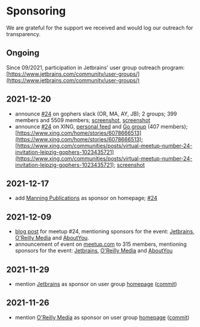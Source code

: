 # Sponsoring

We are grateful for the support we received and would log our outreach for
transparency.

## Ongoing

Since 09/2021, participation in Jetbrains' user group outreach program: [https://www.jetbrains.com/community/user-groups/](https://www.jetbrains.com/community/user-groups/)

## 2021-12-20

* announce [#24](https://golangleipzig.space/posts/meetup-24-invitation/) on
  gophers slack (OR, MA, AY, JB); 2 groups; 399 members and 5509 members;
[screenshot](https://raw.githubusercontent.com/golang-leipzig/golang-leipzig.github.io/source/static/images/Screenshot-from-2021-12-20-16-41-21.png),
[screenshot](https://raw.githubusercontent.com/golang-leipzig/golang-leipzig.github.io/source/static/images/Screenshot-from-2021-12-20-17-44-57.png)
* announce [#24](https://golangleipzig.space/posts/meetup-24-invitation/) on
  XING, [personal feed](https://www.xing.com/home/stories/6078666513) and [Go
group](https://www.xing.com/communities/posts/virtual-meetup-number-24-invitation-leipzig-gophers-1023435721)
(407 members);
[https://www.xing.com/home/stories/6078666513](https://www.xing.com/home/stories/6078666513); [https://www.xing.com/communities/posts/virtual-meetup-number-24-invitation-leipzig-gophers-1023435721](https://www.xing.com/communities/posts/virtual-meetup-number-24-invitation-leipzig-gophers-1023435721);
[screenshot](https://raw.githubusercontent.com/golang-leipzig/golang-leipzig.github.io/source/static/images/Screenshot-from-2021-12-20-17-23-00.png)

## 2021-12-17

* add [Manning Publications](https://www.manning.com/) as sponsor on homepage; [#24](https://golangleipzig.space/posts/meetup-24-invitation/)

## 2021-12-09

* [blog post](https://golangleipzig.space/posts/meetup-24-invitation/) for meetup #24, mentioning sponsors for the event: [Jetbrains](https://www.jetbrains.com), [O'Reilly Media](https://www.oreilly.com) and [AboutYou](https://www.aboutyou.com).
* announcement of event on [meetup.com](https://www.meetup.com/Leipzig-Golang/events/277710643/) to 315 members, mentioning sponsors for the event: [Jetbrains](https://www.jetbrains.com), [O'Reilly Media](https://www.oreilly.com) and [AboutYou](https://www.aboutyou.com)

## 2021-11-29

* mention [Jetbrains](https://www.jetbrains.com/) as sponsor on user group [homepage](https://golangleipzig.space/) ([commit](https://github.com/golang-leipzig/golang-leipzig.github.io/commit/b38b4b19eff80d2b79185e51fae66bbc28539db5))

## 2021-11-26

* mention [O'Reilly Media](https://www.oreilly.com) as sponsor on user group [homepage](https://golangleipzig.space/) ([commit](https://github.com/golang-leipzig/golang-leipzig.github.io/commit/820e68eecd6bad7a790745074b8a0640bab9a9dc))
